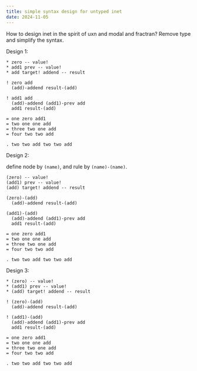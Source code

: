 ```yaml
---
title: simple syntax design for untyped inet
date: 2024-11-05
---
```


How to design inet in the spirit of uxn and modal and fractran?
Remove type and simplify the syntax.

Design 1:

```
* zero -- value!
* add1 prev -- value!
* add target! addend -- result

! zero add
  (add)-addend result-(add)

! add1 add
  (add)-addend (add1)-prev add
  add1 result-(add)

= one zero add1
= two one one add
= three two one add
= four two two add

. two two add two two add
```

Design 2:

define node by `(name)`, and rule by `(name)-(name)`.

```
(zero) -- value!
(add1) prev -- value!
(add) target! addend -- result

(zero)-(add)
  (add)-addend result-(add)

(add1)-(add)
  (add)-addend (add1)-prev add
  add1 result-(add)

= one zero add1
= two one one add
= three two one add
= four two two add

. two two add two two add
```

Design 3:

```
* (zero) -- value!
* (add1) prev -- value!
* (add) target! addend -- result

! (zero)-(add)
  (add)-addend result-(add)

! (add1)-(add)
  (add)-addend (add1)-prev add
  add1 result-(add)

= one zero add1
= two one one add
= three two one add
= four two two add

. two two add two two add
```

